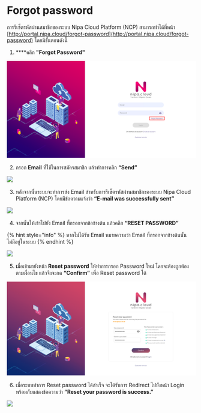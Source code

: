 # Forgot password

การรีเซ็ตรหัสผ่านสมาชิกของระบบ Nipa Cloud Platform \(NCP\) สามารถทำได้ที่หน้า [http://portal.nipa.cloud/forgot-password](http://portal.nipa.cloud/forgot-password) โดยมีขั้นตอนดังนี้

1. ****คลิก **"Forgot Password"**

![](../.gitbook/assets/forgot-password-1.png)

2. กรอก **Email** ที่ใช้ในการสมัครสมาชิก แล้วทำการคลิก **“Send”**

![](https://lh3.googleusercontent.com/lwv8LIXLRzR27ve30_dGcq9dJ07g2urZR9VUqTG5tcMoi1PWBuL5mqja4GtKZ3z4CrNS57ZldnDDjfAkVSEqZYdUeQ158hR8o-WS6fEbkGlpwRyUd27g78Q_tmiSUNQCu_sXIRn1)

3. หลังจากนั้นระบบจะทำการส่ง Email สำหรับการรีเซ็ตรหัสผ่านสมาชิกของระบบ Nipa Cloud Platform \(NCP\) โดยมีข้อความแจ้งว่า **“E-mail was successfully sent”**

![](https://lh3.googleusercontent.com/AByjBX3eLuVUBjr6hVRnYrUtG9fXC2EYWqohGFBVQ2wDjUKNPnWSatPiu9wam_sKBoDtjp4m_t3irFUOWZlRhlQe4lAbNAWZ0eQywhKfeIUqbUAZRAGQEZ5HIUmC4KdjBYz8EHWR)

4. จากนั้นให้เข้าไปยัง Email ที่กรอกจากข้อข้างต้น แล้วคลิก **“RESET PASSWORD”**

{% hint style="info" %}
หากไม่ได้รับ Email หมายความว่า Email ที่กรอกจากข้างต้นนั้น ไม่มีอยู่ในระบบ
{% endhint %}

![](https://lh6.googleusercontent.com/ownh5hjbGec0BMWaFzhjb8TvUbVuoeMIncpeJB2TF-1BVkskgDSPY987-v0reyTnn64434EBZuz8vDvhL-POC30vwSXuNKsB_xeWtL1rtJ4he2xrliY83DZTeNbTiaQdMxVNYwJx)

5. **เ**มื่อเข้ามายังหน้า **Reset password** ให้ทำการกรอก Password ใหม่ โดยจะต้องถูกต้องตามเงื่อนไข แล้วจึงจะกด **“Confirm”** เพื่อ Reset password ได้

![](../.gitbook/assets/reset-password-5.png)

6. เมื่อระบบทำการ Reset password ได้สำเร็จ จะได้รับการ Redirect ไปยังหน้า Login พร้อมกับแสดงข้อความว่า **“Reset your password is success.”**

![](https://lh3.googleusercontent.com/_l863N-VVoQcSRbY6KMnNObyP11az6Gs8pPhVI_V1kjfI9rjf8xgpOnn9k0Ycd0JAlCP8TNF0bbcNRBXXukIjfxjtJpf2xGZb9P-XYBHAsqUi2bkX_G4RgUusY3rm5CBhwnRJdKP)

